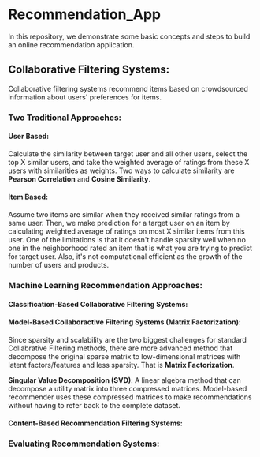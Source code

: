 # Recommendation_App
In this repository, we demonstrate some basic concepts and steps to build an online recommendation application. 

## Collaborative Filtering Systems:
Collaborative filtering systems recommend items based on crowdsourced information about users' preferences for items.

### Two Traditional Approaches:

#### User Based: 
Calculate the similarity between target user and all other users, select the top X similar users, and take the weighted average of ratings from these X users with similarities as weights.  Two ways to calculate similarity are **Pearson Correlation** and **Cosine Similarity**.

#### Item Based: 
Assume two items are similar when they received similar ratings from a same user. Then, we make prediction for a target user on an item by calculating weighted average of ratings on most X similar items from this user. One of the limitations is that it doesn't handle sparsity well when no one in the neighborhood rated an item that is what you are trying to predict for target user. Also, it's not computational efficient as the growth of the number of users and products.

### Machine Learning Recommendation Approaches:

#### Classification-Based Collaborative Filtering Systems:


#### Model-Based Collaboractive Filtering Systems (Matrix Factorization):
Since sparsity and scalability are the two biggest challenges for standard Collabrative Filtering methods, there are more advanced method that decompose the original sparse matrix to low-dimensional matrices with latent factors/features and less sparsity. That is **Matrix Factorization**.

**Singular Value Decomposition (SVD)**: A linear algebra method that can decompose a utility matrix into three compressed matrices. Model-based recommender uses these compressed matrices to make recommendations without having to refer back to the complete dataset.  

#### Content-Based Recommendation Filtering Systems:

### Evaluating Recommendation Systems:
